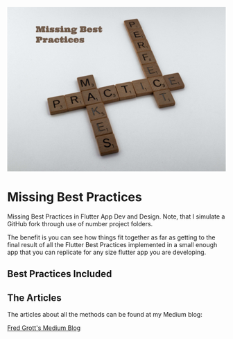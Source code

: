 ![missing best practices](./media/missing-best-practices.jpg)

# Missing Best Practices

Missing Best Practices in Flutter App Dev and Design. Note, that I simulate a GitHub fork through use of number project folders. 

The benefit is you can see how things fit together as far as getting to the final result of all the Flutter Best Practices implemented in a small enough app that you can replicate for any size flutter app you are developing.

## Best Practices Included



## The Articles

The articles about all the methods can be found at my Medium blog:

[Fred Grott's Medium Blog](https://fredgrott.medium.com)



